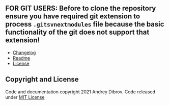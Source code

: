 ## FOR GIT USERS: Before to clone the repository ensure you have required git extension to process `.gitsvnextmodules` file because the basic functionality of the git does not support that extension!

* [Changelog](https://github.com/andry81/nsisplus--NsisSetupLib/blob/trunk/changelog.txt)
* [Readme](https://github.com/andry81/nsisplus--NsisSetupLib/blob/trunk/README_EN.txt)
* [License](#copyright-and-license)

## Copyright and License<a name="copyright-and-license"></a>

Code and documentation copyright 2021 Andrey Dibrov. Code released under [MIT License](https://github.com/andry81/nsisplus--NsisSetupLib/blob/trunk/license.txt)
